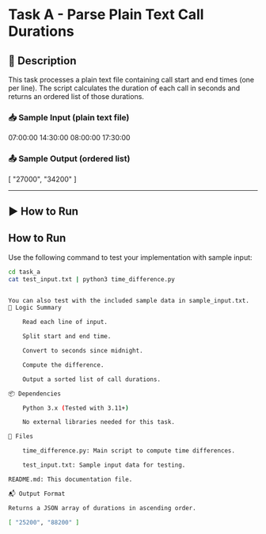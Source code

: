 # Task A - Parse Plain Text Call Durations

## 📄 Description

This task processes a plain text file containing call start and end times (one per line). The script calculates the duration of each call in seconds and returns an ordered list of those durations.

### 📥 Sample Input (plain text file)

07:00:00 14:30:00 08:00:00 17:30:00


### 📤 Sample Output (ordered list)

[ "27000", "34200" ]


---

## ▶️ How to Run

## How to Run
Use the following command to test your implementation with sample input:

```bash
cd task_a
cat test_input.txt | python3 time_difference.py


You can also test with the included sample data in sample_input.txt.
🧠 Logic Summary

    Read each line of input.

    Split start and end time.

    Convert to seconds since midnight.

    Compute the difference.

    Output a sorted list of call durations.

📦 Dependencies

    Python 3.x (Tested with 3.11+)

    No external libraries needed for this task.

📁 Files

    time_difference.py: Main script to compute time differences.

    test_input.txt: Sample input data for testing.

README.md: This documentation file.

📬 Output Format

Returns a JSON array of durations in ascending order.

[ "25200", "88200" ]
